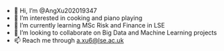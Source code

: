 - 👋 Hi, I’m @AngXu202019347
- 👀 I’m interested in cooking and piano playing
- 🌱 I’m currently learning MSc Risk and Finance in LSE
- 💞️ I’m looking to collaborate on Big Data and Machine Learning projects
- 📫 Reach me through a.xu6@lse.ac.uk

<!---
AngXu202019347/AngXu202019347 is a ✨ special ✨ repository because its `README.md` (this file) appears on your GitHub profile.
You can click the Preview link to take a look at your changes.
--->
